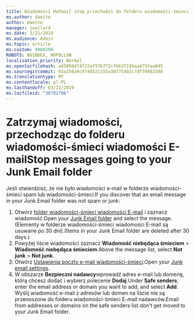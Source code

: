 ```yaml
---
title: Wiadomości Hotmail stop przechodzi do folderu wiadomości-śmieci
ms.author: daeite
author: daeite
manager: joallard
ms.date: 3/21/2019
ms.audience: Admin
ms.topic: article
ms.custom: 9000290
ROBOTS: NOINDEX, NOFOLLOW
localization_priority: Normal
ms.openlocfilehash: a45058474722af57b772cf6637195aa475faa045
ms.sourcegitcommit: 03a156a9c9740521155a30775492c7dff0982588
ms.translationtype: MT
ms.contentlocale: pl-PL
ms.lasthandoff: 03/22/2019
ms.locfileid: "30782706"
---
```

# <a name="stop-messages-going-to-your-junk-email-folder"></a><span data-ttu-id="f8b1b-102">Zatrzymaj wiadomości, przechodząc do folderu wiadomości-śmieci wiadomości E-mail</span><span class="sxs-lookup"><span data-stu-id="f8b1b-102">Stop messages going to your Junk Email folder</span></span>

<span data-ttu-id="f8b1b-103">Jeśli stwierdzisz, że nie było wiadomości e-mail w folderze wiadomości-śmieci spam lub wiadomości-śmieci:</span><span class="sxs-lookup"><span data-stu-id="f8b1b-103">If you discover that an email message in your Junk Email folder was not spam or junk:</span></span>

1. <span data-ttu-id="f8b1b-104">Otwórz [folder wiadomości-śmieci wiadomości E-mail](https://outlook.live.com/mail/junkemail) i zaznacz wiadomość.</span><span class="sxs-lookup"><span data-stu-id="f8b1b-104">Open your [Junk Email folder](https://outlook.live.com/mail/junkemail) and select the message.</span></span> <span data-ttu-id="f8b1b-105">(Elementy w folderze wiadomości-śmieci wiadomości E-mail są usuwane po 30 dni).</span><span class="sxs-lookup"><span data-stu-id="f8b1b-105">(Items in your Junk Email folder are deleted after 30 days.)</span></span>
1. <span data-ttu-id="f8b1b-106">Powyżej liście wiadomości zaznacz **Wiadomość niebędąca śmieciem** > **Wiadomość niebędąca śmieciem**.</span><span class="sxs-lookup"><span data-stu-id="f8b1b-106">Above the message list, select **Not junk** > **Not junk**.</span></span>
1. <span data-ttu-id="f8b1b-107">Otwórz [Ustawienia poczty e-mail wiadomości-śmieci](https://go.microsoft.com/fwlink/?linkid=2035804).</span><span class="sxs-lookup"><span data-stu-id="f8b1b-107">Open your [Junk email settings](https://go.microsoft.com/fwlink/?linkid=2035804).</span></span>
1. <span data-ttu-id="f8b1b-108">W obszarze **Bezpieczni nadawcy**wprowadź adres e-mail lub domenę, którą chcesz dodać i wybierz polecenie **Dodaj**.</span><span class="sxs-lookup"><span data-stu-id="f8b1b-108">Under **Safe senders**, enter the email address or domain you want to add, and select **Add**.</span></span> <span data-ttu-id="f8b1b-109">Wyślij wiadomość e-mail z adresów lub domen na liście nie są przenoszone do folderu wiadomości-śmieci E-mail nadawców.</span><span class="sxs-lookup"><span data-stu-id="f8b1b-109">Email from addresses or domains on the safe senders list don't get moved to your Junk Email folder.</span></span>